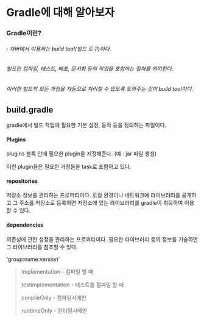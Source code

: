 # Gradle에 대해 알아보자

### Gradle이란?

###### : 자바에서 이용하는 build tool(빌드 도구)이다. 

###### 빌드란 컴파일, 테스트, 배포, 문서화 등의 작업을 포함하는 절차를 의미한다. 

###### 이러한 빌드의 모든 과정을 자동으로 처리할 수 있도록 도와주는 것이 build tool이다.

######  

## build.gradle

gradle에서 빌드 작업에 필요한 기본 설정, 동작 등을 정의하는 파일이다.



#### Plugins

plugins 블록 안에 필요한 plugin을 지정해준다. (예 : jar 파일 생성)

이런 plugin들은 필요한 과정들을 task로 포함하고 있다.



#### repositories

저장소 정보를 관리하는 프로퍼티이다. 로컬 환경이나 네트워크에 라이브러리를 공개하고 그 주소를 저장소로 등록하면 저장소에 있는 라이브러리를 gradle이 취득하여 이용할 수 있다. 



#### dependencies

의존성에 관한 설정을 관리하는 프로퍼티이다. 필요한 라이브러리 등의 정보를 기술하면 그 라이브러리를 참조할 수 있다. 

'group:name:version'

> implementation - 컴파일 할 때
>
> testimplementation - 테스트를 컴파일 할 때
>
> conpileOnly - 컴파일시에만
>
> runtimeOnly - 런타임시에만



